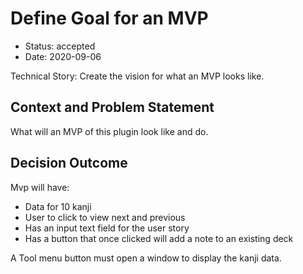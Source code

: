 # Define Goal for an MVP

* Status: accepted
* Date: 2020-09-06

Technical Story: Create the vision for what an MVP looks like.

## Context and Problem Statement
What will an MVP of this plugin look like and do.

## Decision Outcome
Mvp will have:
- Data for 10 kanji
- User to click to view next and previous
- Has an input text field for the user story
- Has a button that once clicked will add a note to an existing deck

A Tool menu button must open a window to display the kanji data.
